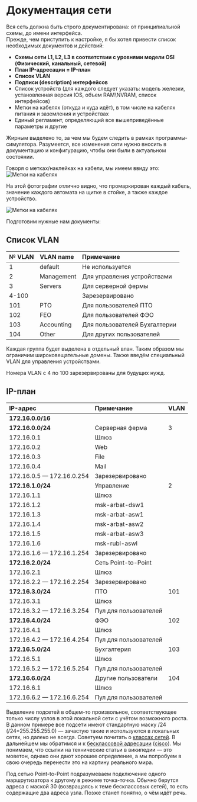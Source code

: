 # Документация сети

Вся сеть должна быть строго документирована: от принципиальной схемы, до имени интерфейса.  
Прежде, чем приступить к настройке, я бы хотел привести список необходимых документов и действий:

* **Схемы сети L1, L2, L3 в соответствии с уровнями модели OSI \(Физический, канальный, сетевой\)**
* **План IP-адресации = IP-план**
* **Список VLAN**
* **Подписи \(description\) интерфейсов**
* Список устройств \(для каждого следует указать: модель железки, установленная версия IOS, объем RAM\NVRAM, список интерфейсов\)
* Метки на кабелях \(откуда и куда идёт\), в том числе на кабелях питания и заземления и устройствах
* Единый регламент, определяющий все вышеприведённые параметры и другие

Жирным выделено то, за чем мы будем следить в рамках программы-симулятора. Разумеется, все изменения сети нужно вносить в документацию и конфигурацию, чтобы они были в актуальном состоянии.

Говоря о метках/наклейках на кабели, мы имеем ввиду это:  
![&#x41C;&#x435;&#x442;&#x43A;&#x438; &#x43D;&#x430; &#x43A;&#x430;&#x431;&#x435;&#x43B;&#x44F;&#x445;](http://img-fotki.yandex.ru/get/4008/ait-it.1/0_41ccf_cebcb444_L.jpg)

На этой фотографии отлично видно, что промаркирован каждый кабель, значение каждого автомата на щитке в стойке, а также каждое устройство.

![&#x41C;&#x435;&#x442;&#x43A;&#x438; &#x43D;&#x430; &#x43A;&#x430;&#x431;&#x435;&#x43B;&#x44F;&#x445;](http://img-fotki.yandex.ru/get/4111/ait-it.1/0_41ccd_70990884_L.jpg)

Подготовим нужные нам документы:

## Список VLAN

| № VLAN | VLAN name | Примечание |
| :--- | :--- | :--- |
| 1 | default | Не используется |
| 2 | Management | Для управления устройствами |
| 3 | Servers | Для серверной фермы |
| 4-100 |  | Зарезервировано |
| 101 | PTO | Для пользователей ПТО |
| 102 | FEO | Для пользователей ФЭО |
| 103 | Accounting | Для пользователей Бухгалтерии |
| 104 | Other | Для других пользователей |

Каждая группа будет выделена в отдельный влан. Таким образом мы ограничим широковещательные домены. Также введём специальный VLAN для управления устройствами.

Номера VLAN c 4 по 100 зарезервированы для будущих нужд.

## IP-план

| IP-адрес | Примечание | VLAN |
| :--- | :--- | :--- |
| **172.16.0.0/16** |  |  |
| **172.16.0.0/24** | Серверная ферма | 3 |
| 172.16.0.1 | Шлюз |  |
| 172.16.0.2 | Web |  |
| 172.16.0.3 | File |  |
| 172.16.0.4 | Mail |  |
| 172.16.0.5 — 172.16.0.254 | Зарезервировано |  |
| **172.16.1.0/24** | Управление | 2 |
| 172.16.1.1 | Шлюз |  |
| 172.16.1.2 | msk-arbat-dsw1 |  |
| 172.16.1.3 | msk-arbat-asw1 |  |
| 172.16.1.4 | msk-arbat-asw2 |  |
| 172.16.1.5 | msk-arbat-asw3 |  |
| 172.16.1.6 | msk-rubl-aswl |  |
| 172.16.1.6 — 172.16.1.254 | Зарезервировано |  |
| **172.16.2.0/24** | Сеть Point-to-Point |  |
| 172.16.2.1 | Шлюз |  |
| 172.16.2.2 — 172.16.2.254 | Зарезервировано |  |
| **172.16.3.0/24** | ПТО | 101 |
| 172.16.3.1 | Шлюз |  |
| 172.16.3.2 — 172.16.3.254 | Пул для пользователей |  |
| **172.16.4.0/24** | ФЭО | 102 |
| 172.16.4.1 | Шлюз |  |
| 172.16.4.2 — 172.16.4.254 | Пул для пользователей |  |
| **172.16.5.0/24** | Бухгалтерия | 103 |
| 172.16.5.1 | Шлюз |  |
| 172.16.5.2 — 172.16.5.254 | Пул для пользователей |  |
| **172.16.6.0/24** | Другие пользователи | 104 |
| 172.16.6.1 | Шлюз |  |
| 172.16.6.2 — 172.16.6.254 | Пул для пользователей |  |

Выделение подсетей в общем-то произвольное, соответствующее только числу узлов в этой локальной сети с учётом возможного роста. В данном примере все подсети имеют стандартную маску /24 \(/24=255.255.255.0\) — зачастую такие и используются в локальных сетях, но далеко не всегда. Советуем почитать о [классах сетей](http://ru.wikipedia.org/wiki/Классовая_адресация). В дальнейшем мы обратимся и к [бесклассовой адресации](http://en.wikipedia.org/wiki/Classless_Inter-Domain_Routing) \([cisco](http://www.cisco.com/en/US/tech/tk365/technologies_tech_note09186a00800a67f5.shtml)\). Мы понимаем, что ссылки на технические статьи в википедии — это моветон, однако они дают хорошее определение, а мы попробуем в свою очередь перенести это на картину реального мира.

Под сетью Point-to-Point подразумеваем подключение одного маршрутизатора к другому в режиме точка-точка. Обычно берутся адреса с маской 30 \(возвращаясь к теме бесклассовых сетей\), то есть содержащие два адреса узла. Позже станет понятно, о чём идёт речь.


